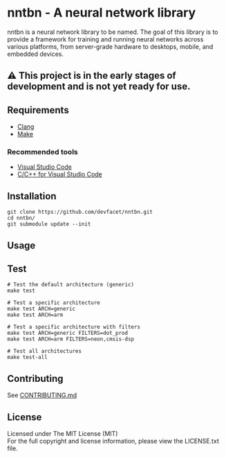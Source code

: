 # nntbn - A neural network library

nntbn is a neural network library to be named.
The goal of this library is to provide a framework for training and running neural networks
across various platforms, from server-grade hardware to desktops, mobile, and embedded devices.

## ⚠️️ This project is in the early stages of development and is not yet ready for use.

## Requirements

- [Clang](https://clang.llvm.org/)
- [Make](https://www.gnu.org/software/make/)

### Recommended tools

- [Visual Studio Code](https://code.visualstudio.com/)
- [C/C++ for Visual Studio Code](https://marketplace.visualstudio.com/items?itemName=ms-vscode.cpptools)

## Installation

```shell
git clone https://github.com/devfacet/nntbn.git
cd nntbn/
git submodule update --init
```

## Usage

## Test

```shell
# Test the default architecture (generic)
make test

# Test a specific architecture
make test ARCH=generic
make test ARCH=arm

# Test a specific architecture with filters
make test ARCH=generic FILTERS=dot_prod
make test ARCH=arm FILTERS=neon,cmsis-dsp

# Test all architectures
make test-all
```

## Contributing

See [CONTRIBUTING.md](CONTRIBUTING.md)

## License

Licensed under The MIT License (MIT)  
For the full copyright and license information, please view the LICENSE.txt file.
